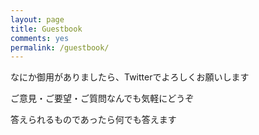 ```yaml
---
layout: page
title: Guestbook
comments: yes
permalink: /guestbook/
---
```

なにか御用がありましたら、Twitterでよろしくお願いします

ご意見・ご要望・ご質問なんでも気軽にどうぞ

答えられるものであったら何でも答えます